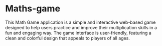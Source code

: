 # Maths-game
This Math Game application is a simple and interactive web-based game designed to help users practice and improve their multiplication skills in a fun and engaging way. The game interface is user-friendly, featuring a clean and colorful design that appeals to players of all ages.
